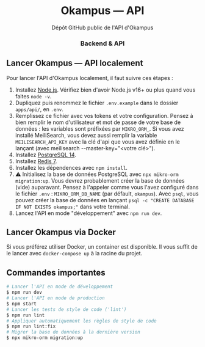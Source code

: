 <h1 align="center">Okampus — API</h1>
<p align="center">
  Dépôt GitHub public de l'API d'Okampus
</p>

<h3 align="center">Backend & API</h1>

## Lancer Okampus — API localement

Pour lancer l'API d'Okampus localement, il faut suivre ces étapes :

1. Installez [Node.js]. Vérifiez bien d'avoir Node.js v16+ ou plus quand vous faites `node -v`.
1. Dupliquez puis renommez le fichier `.env.example` dans le dossier `apps/api/`, en `.env`.
1. Remplissez ce fichier avec vos tokens et votre configuration. Pensez à bien remplir le nom d'utilisateur et mot de passe de votre base de données : les variables sont préfixées par `MIKRO_ORM_`. Si vous avez installé MeiliSearch, vous devez aussi remplir la variable `MEILISEARCH_API_KEY` avec la clé d'api que vous avez définie en le lançant (avec meilisearch --master-key="&lt;votre clé&gt;").
1. Installez [PostgreSQL 14].
1. Installez [Redis 7].
1. Installez les dépendences avec `npm install`.
1. :warning: Initialisez la base de données PostgreSQL avec `npx mikro-orm migration:up`.
    Vous devrez probablement créer la base de données (vide) auparavant. Pensez à l'appeler comme vous l'avez configuré dans le fichier `.env` : `MIKRO_ORM_DB_NAME` (par défault, `okampus`). Avec `psql`, vous pouvez créer la base de données en lançant `psql -c "CREATE DATABASE IF NOT EXISTS okampus;"` dans votre terminal.
1. Lancez l'API en mode "développement" avec `npm run dev`.

## Lancer Okampus via Docker

Si vous préférez utiliser Docker, un container est disponible. Il vous suffit de le lancer avec `docker-compose up` à la racine du projet.

## Commandes importantes

```bash
# Lancer l'API en mode de développement
$ npm run dev
# Lancer l'API en mode de production
$ npm start
# Lancer les tests de style de code ('lint')
$ npm run lint
# Appliquer automatiquement les règles de style de code
$ npm run lint:fix
# Migrer la base de données à la dernière version
$ npx mikro-orm migration:up
```

<!-- Link Dump -->
[Node.js]: https://nodejs.org/en/download/
[PostgreSQL 14]: https://www.postgresqltutorial.com/postgresql-getting-started/
[Redis 7]: https://redis.io/download/
[MeiliSearch]: https://docs.meilisearch.com/learn/getting_started/quick_start.html
